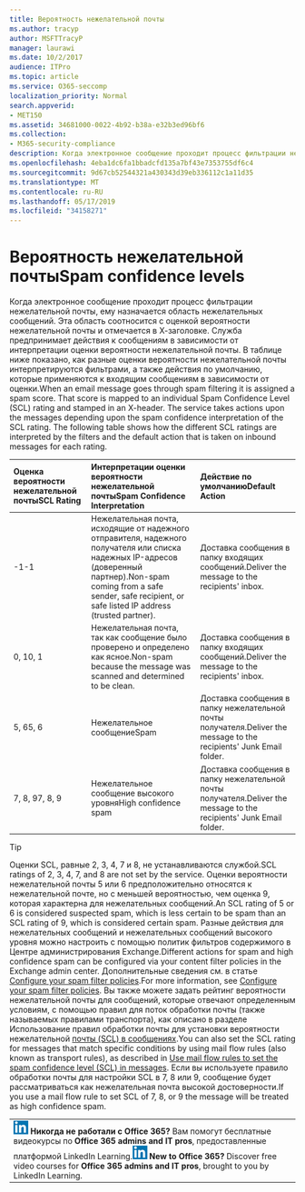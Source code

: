 ```yaml
---
title: Вероятность нежелательной почты
ms.author: tracyp
author: MSFTTracyP
manager: laurawi
ms.date: 10/2/2017
audience: ITPro
ms.topic: article
ms.service: O365-seccomp
localization_priority: Normal
search.appverid:
- MET150
ms.assetid: 34681000-0022-4b92-b38a-e32b3ed96bf6
ms.collection:
- M365-security-compliance
description: Когда электронное сообщение проходит процесс фильтрации нежелательной почты, ему назначается область нежелательных сообщений. Эта область соотносится с оценкой вероятности нежелательной почты и отмечается в Х-заголовке. Служба предпринимает действия к сообщениям в зависимости от интерпретации оценки вероятности нежелательной почты. В таблице ниже показано, как разные оценки вероятности нежелательной почты интерпретируются фильтрами, а также действия по умолчанию, которые применяются к входящим сообщениям в зависимости от оценки.
ms.openlocfilehash: 4eba1dc6fa1bbadcfd135a7bf43e7353755df6c4
ms.sourcegitcommit: 9d67cb52544321a430343d39eb336112c1a11d35
ms.translationtype: MT
ms.contentlocale: ru-RU
ms.lasthandoff: 05/17/2019
ms.locfileid: "34158271"
---
```

# <a name="spam-confidence-levels"></a><span data-ttu-id="ab414-106">Вероятность нежелательной почты</span><span class="sxs-lookup"><span data-stu-id="ab414-106">Spam confidence levels</span></span>

<span data-ttu-id="ab414-p102">Когда электронное сообщение проходит процесс фильтрации нежелательной почты, ему назначается область нежелательных сообщений. Эта область соотносится с оценкой вероятности нежелательной почты и отмечается в Х-заголовке. Служба предпринимает действия к сообщениям в зависимости от интерпретации оценки вероятности нежелательной почты. В таблице ниже показано, как разные оценки вероятности нежелательной почты интерпретируются фильтрами, а также действия по умолчанию, которые применяются к входящим сообщениям в зависимости от оценки.</span><span class="sxs-lookup"><span data-stu-id="ab414-p102">When an email message goes through spam filtering it is assigned a spam score. That score is mapped to an individual Spam Confidence Level (SCL) rating and stamped in an X-header. The service takes actions upon the messages depending upon the spam confidence interpretation of the SCL rating. The following table shows how the different SCL ratings are interpreted by the filters and the default action that is taken on inbound messages for each rating.</span></span>
  
|<span data-ttu-id="ab414-111">**Оценка вероятности нежелательной почты**</span><span class="sxs-lookup"><span data-stu-id="ab414-111">**SCL Rating**</span></span>|<span data-ttu-id="ab414-112">**Интерпретации оценки вероятности нежелательной почты**</span><span class="sxs-lookup"><span data-stu-id="ab414-112">**Spam Confidence Interpretation**</span></span>|<span data-ttu-id="ab414-113">**Действие по умолчанию**</span><span class="sxs-lookup"><span data-stu-id="ab414-113">**Default Action**</span></span>|
|:-----|:-----|:-----|
|<span data-ttu-id="ab414-114">-1</span><span class="sxs-lookup"><span data-stu-id="ab414-114">-1</span></span>|<span data-ttu-id="ab414-115">Нежелательная почта, исходящие от надежного отправителя, надежного получателя или списка надежных IP-адресов (доверенный партнер).</span><span class="sxs-lookup"><span data-stu-id="ab414-115">Non-spam coming from a safe sender, safe recipient, or safe listed IP address (trusted partner).</span></span>|<span data-ttu-id="ab414-116">Доставка сообщения в папку входящих сообщений.</span><span class="sxs-lookup"><span data-stu-id="ab414-116">Deliver the message to the recipients' inbox.</span></span>|
|<span data-ttu-id="ab414-117">0, 1</span><span class="sxs-lookup"><span data-stu-id="ab414-117">0, 1</span></span>|<span data-ttu-id="ab414-118">Нежелательная почта, так как сообщение было проверено и определено как ясное.</span><span class="sxs-lookup"><span data-stu-id="ab414-118">Non-spam because the message was scanned and determined to be clean.</span></span>|<span data-ttu-id="ab414-119">Доставка сообщения в папку входящих сообщений.</span><span class="sxs-lookup"><span data-stu-id="ab414-119">Deliver the message to the recipients' inbox.</span></span>|
|<span data-ttu-id="ab414-120">5, 6</span><span class="sxs-lookup"><span data-stu-id="ab414-120">5, 6</span></span>|<span data-ttu-id="ab414-121">Нежелательное сообщение</span><span class="sxs-lookup"><span data-stu-id="ab414-121">Spam</span></span>|<span data-ttu-id="ab414-122">Доставка сообщения в папку нежелательной почты получателя.</span><span class="sxs-lookup"><span data-stu-id="ab414-122">Deliver the message to the recipients' Junk Email folder.</span></span>|
|<span data-ttu-id="ab414-123">7, 8, 9</span><span class="sxs-lookup"><span data-stu-id="ab414-123">7, 8, 9</span></span>|<span data-ttu-id="ab414-124">Нежелательное сообщение высокого уровня</span><span class="sxs-lookup"><span data-stu-id="ab414-124">High confidence spam</span></span>|<span data-ttu-id="ab414-125">Доставка сообщения в папку нежелательной почты получателя.</span><span class="sxs-lookup"><span data-stu-id="ab414-125">Deliver the message to the recipients' Junk Email folder.</span></span>|
   
> [!TIP]
> <span data-ttu-id="ab414-126">Оценки SCL, равные 2, 3, 4, 7 и 8, не устанавливаются службой.</span><span class="sxs-lookup"><span data-stu-id="ab414-126">SCL ratings of 2, 3, 4, 7, and 8 are not set by the service.</span></span> <span data-ttu-id="ab414-127">Оценки вероятности нежелательной почты 5 или 6 предположительно относятся к нежелательной почте, но с меньшей вероятностью, чем оценка 9, которая характерна для нежелательных сообщений.</span><span class="sxs-lookup"><span data-stu-id="ab414-127">An SCL rating of 5 or 6 is considered suspected spam, which is less certain to be spam than an SCL rating of 9, which is considered certain spam.</span></span> <span data-ttu-id="ab414-128">Разные действия для нежелательных сообщений и нежелательных сообщений высокого уровня можно настроить с помощью политик фильтров содержимого в Центре администрирования Exchange.</span><span class="sxs-lookup"><span data-stu-id="ab414-128">Different actions for spam and high confidence spam can be configured via your content filter policies in the Exchange admin center.</span></span> <span data-ttu-id="ab414-129">Дополнительные сведения см. в статье [Configure your spam filter policies](configure-your-spam-filter-policies.md).</span><span class="sxs-lookup"><span data-stu-id="ab414-129">For more information, see [Configure your spam filter policies](configure-your-spam-filter-policies.md).</span></span> <span data-ttu-id="ab414-130">Вы также можете задать рейтинг вероятности нежелательной почты для сообщений, которые отвечают определенным условиям, с помощью правил для поток обработки почты (также называемых правилами транспорта), как описано в разделе Использование правил обработки почты для установки вероятности нежелательной [почты (SCL) в сообщениях](use-mail-flow-rules-to-set-the-spam-confidence-level-scl-in-messages.md).</span><span class="sxs-lookup"><span data-stu-id="ab414-130">You can also set the SCL rating for messages that match specific conditions by using mail flow rules (also known as transport rules), as described in [Use mail flow rules to set the spam confidence level (SCL) in messages](use-mail-flow-rules-to-set-the-spam-confidence-level-scl-in-messages.md).</span></span> <span data-ttu-id="ab414-131">Если вы используете правило обработки почты для настройки SCL в 7, 8 или 9, сообщение будет рассматриваться как нежелательная почта высокой достоверности.</span><span class="sxs-lookup"><span data-stu-id="ab414-131">If you use a mail flow rule to set SCL of 7, 8, or 9 the message will be treated as high confidence spam.</span></span> 
  
||
|:-----|
|<span data-ttu-id="ab414-p104">![Небольшой значок LinkedIn Learning](media/eac8a413-9498-4220-8544-1e37d1aaea13.png) **Никогда не работали с Office 365?**         Вам помогут бесплатные видеокурсы по **Office 365 admins and IT pros**, предоставленные платформой LinkedIn Learning.</span><span class="sxs-lookup"><span data-stu-id="ab414-p104">![The short icon for LinkedIn Learning](media/eac8a413-9498-4220-8544-1e37d1aaea13.png) **New to Office 365?**         Discover free video courses for **Office 365 admins and IT pros**, brought to you by LinkedIn Learning.</span></span>|
   

